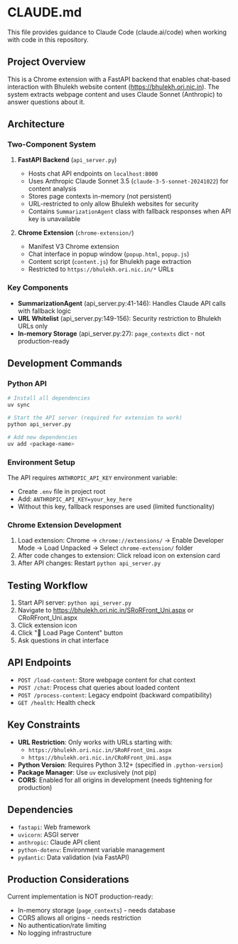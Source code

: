 # CLAUDE.md

This file provides guidance to Claude Code (claude.ai/code) when working with code in this repository.

## Project Overview

This is a Chrome extension with a FastAPI backend that enables chat-based interaction with Bhulekh website content (https://bhulekh.ori.nic.in). The system extracts webpage content and uses Claude Sonnet (Anthropic) to answer questions about it.

## Architecture

### Two-Component System

1. **FastAPI Backend** (`api_server.py`)
   - Hosts chat API endpoints on `localhost:8000`
   - Uses Anthropic Claude Sonnet 3.5 (`claude-3-5-sonnet-20241022`) for content analysis
   - Stores page contexts in-memory (not persistent)
   - URL-restricted to only allow Bhulekh websites for security
   - Contains `SummarizationAgent` class with fallback responses when API key is unavailable

2. **Chrome Extension** (`chrome-extension/`)
   - Manifest V3 Chrome extension
   - Chat interface in popup window (`popup.html`, `popup.js`)
   - Content script (`content.js`) for Bhulekh page extraction
   - Restricted to `https://bhulekh.ori.nic.in/*` URLs

### Key Components

- **SummarizationAgent** (api_server.py:41-146): Handles Claude API calls with fallback logic
- **URL Whitelist** (api_server.py:149-156): Security restriction to Bhulekh URLs only
- **In-memory Storage** (api_server.py:27): `page_contexts` dict - not production-ready

## Development Commands

### Python API

```bash
# Install all dependencies
uv sync

# Start the API server (required for extension to work)
python api_server.py

# Add new dependencies
uv add <package-name>
```

### Environment Setup

The API requires `ANTHROPIC_API_KEY` environment variable:
- Create `.env` file in project root
- Add: `ANTHROPIC_API_KEY=your_key_here`
- Without this key, fallback responses are used (limited functionality)

### Chrome Extension Development

1. Load extension: Chrome → `chrome://extensions/` → Enable Developer Mode → Load Unpacked → Select `chrome-extension/` folder
2. After code changes to extension: Click reload icon on extension card
3. After API changes: Restart `python api_server.py`

## Testing Workflow

1. Start API server: `python api_server.py`
2. Navigate to https://bhulekh.ori.nic.in/SRoRFront_Uni.aspx or CRoRFront_Uni.aspx
3. Click extension icon
4. Click "📄 Load Page Content" button
5. Ask questions in chat interface

## API Endpoints

- `POST /load-content`: Store webpage content for chat context
- `POST /chat`: Process chat queries about loaded content
- `POST /process-content`: Legacy endpoint (backward compatibility)
- `GET /health`: Health check

## Key Constraints

- **URL Restriction**: Only works with URLs starting with:
  - `https://bhulekh.ori.nic.in/SRoRFront_Uni.aspx`
  - `https://bhulekh.ori.nic.in/CRoRFront_Uni.aspx`
- **Python Version**: Requires Python 3.12+ (specified in `.python-version`)
- **Package Manager**: Use `uv` exclusively (not pip)
- **CORS**: Enabled for all origins in development (needs tightening for production)

## Dependencies

- `fastapi`: Web framework
- `uvicorn`: ASGI server
- `anthropic`: Claude API client
- `python-dotenv`: Environment variable management
- `pydantic`: Data validation (via FastAPI)

## Production Considerations

Current implementation is NOT production-ready:
- In-memory storage (`page_contexts`) - needs database
- CORS allows all origins - needs restriction
- No authentication/rate limiting
- No logging infrastructure
